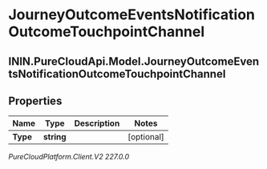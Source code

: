 # JourneyOutcomeEventsNotificationOutcomeTouchpointChannel

## ININ.PureCloudApi.Model.JourneyOutcomeEventsNotificationOutcomeTouchpointChannel

## Properties

|Name | Type | Description | Notes|
|------------ | ------------- | ------------- | -------------|
| **Type** | **string** |  | [optional] |



_PureCloudPlatform.Client.V2 227.0.0_
